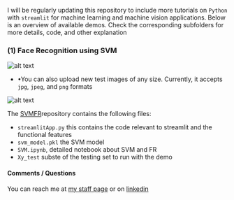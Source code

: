I will be regularly updating this repository to include more tutorials on `Python` with `streamlit` for machine learning and machine vision applications. Below is an overview of available demos. Check the corresponding subfolders for more details, code, and other explanation
### (1) Face Recognition using SVM


![alt text](https://github.com/heyad/Teaching/blob/master/SVMFR/figures/gif.gif "Face Recognition")

* •You can also upload new test images of any size. Currently, it accepts `jpg`, `jpeg`, and `png` formats 

![alt text](https://github.com/heyad/Teaching/blob/master/SVMFR/figures/gifnew.gif "Face Recognition")


The [SVMFR](SVMFR/)repository contains the following files:

* `streamlitApp.py` this contains the code relevant to streamlit and the functional features 
* `svm_model.pkl` the SVM model
*  `SVM.ipynb`, detailed notebook about SVM and FR
*  `Xy_test` subste of the testing set to run with the demo



#### Comments / Questions 

You can reach me at [my staff page](https://www3.rgu.ac.uk/dmstaff/elyan-eyad) or on [linkedin](http://www.linkedin.com/in/elyan )

